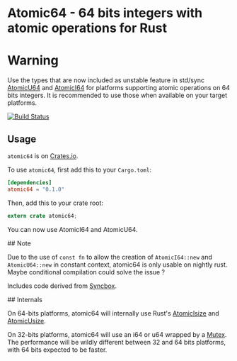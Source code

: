# Atomic64 - 64 bits integers with atomic operations for Rust

# Warning

Use the types that are now included as unstable feature in std/sync [AtomicU64](https://doc.rust-lang.org/std/sync/atomic/struct.AtomicI64.html) and [AtomicI64](https://doc.rust-lang.org/std/sync/atomic/struct.AtomicI64.html) for platforms supporting atomic operations on 64 bits integers. It is recommended to use those when available on your target platforms.

[![Build Status](https://travis-ci.org/obourgain/rust-atomic64.svg?branch=master)](https://travis-ci.org/obourgain/rust-atomic64)

## Usage

`atomic64` is on [Crates.io](https://crates.io/crates/atomic64).

To use `atomic64`, first add this to your `Cargo.toml`:

```toml
[dependencies]
atomic64 = "0.1.0"
```

Then, add this to your crate root:

```rust
extern crate atomic64;
```

You can now use AtomicI64 and AtomicU64.

## Note

Due to the use of `const fn` to allow the creation of `AtomicI64::new` and `AtomicU64::new` in constant context, atomic64 is only usable on nightly rust. Maybe conditional compilation could solve the issue ?

Includes code derived from [Syncbox](https://crates.io/crates/syncbox).

## Internals

On 64-bits platforms, atomic64 will internally use Rust's [AtomicIsize](https://doc.rust-lang.org/std/sync/atomic/struct.AtomicIsize.html) and [AtomicUsize](https://doc.rust-lang.org/std/sync/atomic/struct.AtomicUsize.html).

On 32-bits platforms, atomic64 will use an i64 or u64 wrapped by a [Mutex](https://doc.rust-lang.org/std/sync/struct.Mutex.html). The performance will be wildly different between 32 and 64 bits platforms, with 64 bits expected to be faster.
